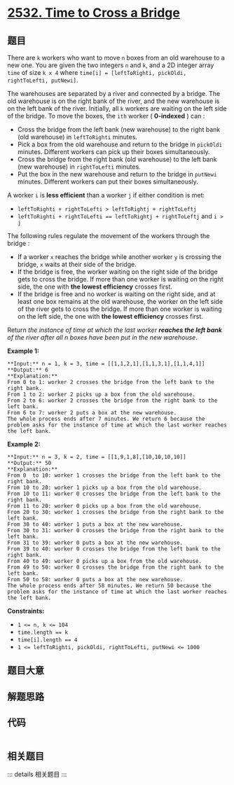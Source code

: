 # [2532. Time to Cross a Bridge](https://leetcode.com/problems/time-to-cross-a-bridge)

## 题目

There are `k` workers who want to move `n` boxes from an old warehouse to a
new one. You are given the two integers `n` and `k`, and a 2D integer array
`time` of size `k x 4` where `time[i] = [leftToRighti, pickOldi, rightToLefti,
putNewi]`.

The warehouses are separated by a river and connected by a bridge. The old
warehouse is on the right bank of the river, and the new warehouse is on the
left bank of the river. Initially, all `k` workers are waiting on the left
side of the bridge. To move the boxes, the `ith` worker ( **0-indexed** ) can
:

  * Cross the bridge from the left bank (new warehouse) to the right bank (old warehouse) in `leftToRighti` minutes.
  * Pick a box from the old warehouse and return to the bridge in `pickOldi` minutes. Different workers can pick up their boxes simultaneously.
  * Cross the bridge from the right bank (old warehouse) to the left bank (new warehouse) in `rightToLefti` minutes.
  * Put the box in the new warehouse and return to the bridge in `putNewi` minutes. Different workers can put their boxes simultaneously.

A worker `i` is **less efficient** than a worker `j` if either condition is
met:

  * `leftToRighti + rightToLefti > leftToRightj + rightToLeftj`
  * `leftToRighti + rightToLefti == leftToRightj + rightToLeftj` and `i > j`

The following rules regulate the movement of the workers through the bridge :

  * If a worker `x` reaches the bridge while another worker `y` is crossing the bridge, `x` waits at their side of the bridge.
  * If the bridge is free, the worker waiting on the right side of the bridge gets to cross the bridge. If more than one worker is waiting on the right side, the one with **the lowest efficiency** crosses first.
  * If the bridge is free and no worker is waiting on the right side, and at least one box remains at the old warehouse, the worker on the left side of the river gets to cross the bridge. If more than one worker is waiting on the left side, the one with **the lowest efficiency** crosses first.

Return _the instance of time at which the last worker **reaches the left
bank** of the river after all n boxes have been put in the new warehouse_.



**Example 1:**

    
    
    **Input:** n = 1, k = 3, time = [[1,1,2,1],[1,1,3,1],[1,1,4,1]]
    **Output:** 6
    **Explanation:**
    From 0 to 1: worker 2 crosses the bridge from the left bank to the right bank.
    From 1 to 2: worker 2 picks up a box from the old warehouse.
    From 2 to 6: worker 2 crosses the bridge from the right bank to the left bank.
    From 6 to 7: worker 2 puts a box at the new warehouse.
    The whole process ends after 7 minutes. We return 6 because the problem asks for the instance of time at which the last worker reaches the left bank.
    

**Example 2:**

    
    
    **Input:** n = 3, k = 2, time = [[1,9,1,8],[10,10,10,10]]
    **Output:** 50
    **Explanation:** 
    From 0  to 10: worker 1 crosses the bridge from the left bank to the right bank.
    From 10 to 20: worker 1 picks up a box from the old warehouse.
    From 10 to 11: worker 0 crosses the bridge from the left bank to the right bank.
    From 11 to 20: worker 0 picks up a box from the old warehouse.
    From 20 to 30: worker 1 crosses the bridge from the right bank to the left bank.
    From 30 to 40: worker 1 puts a box at the new warehouse.
    From 30 to 31: worker 0 crosses the bridge from the right bank to the left bank.
    From 31 to 39: worker 0 puts a box at the new warehouse.
    From 39 to 40: worker 0 crosses the bridge from the left bank to the right bank.
    From 40 to 49: worker 0 picks up a box from the old warehouse.
    From 49 to 50: worker 0 crosses the bridge from the right bank to the left bank.
    From 50 to 58: worker 0 puts a box at the new warehouse.
    The whole process ends after 58 minutes. We return 50 because the problem asks for the instance of time at which the last worker reaches the left bank.
    



**Constraints:**

  * `1 <= n, k <= 104`
  * `time.length == k`
  * `time[i].length == 4`
  * `1 <= leftToRighti, pickOldi, rightToLefti, putNewi <= 1000`


## 题目大意

## 解题思路

## 代码

```javascript

```

## 相关题目

::: details 相关题目
:::
